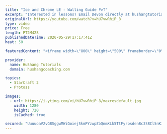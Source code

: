 ```yaml
---
title: "Ice and Chrome LE - Walling Guide PvT"
excerpt: "Interested in lessons? Email Devon directly at hushangtutorials@outlook.com ------------------------------------------------------------------------------------------------------- Want to support HuShang Tutorials directly? Patreon is a website where you can contribute a monthly donation that will help"
originalUrl: https://youtube.com/watch?v=hU7vwRhiP_8
type: video
price: Free
length: PT2M42S
publishedDateTime: 2020-05-29T17:17:41Z
heat: 50

featuredContent: "<iframe width=\"800\" height=\"500\" frameborder=\"0\" src=\"https://www.youtube.com/embed/hU7vwRhiP_8\" allow=\"accelerometer; autoplay; encrypted-media; gyroscope; picture-in-picture\" allowfullscreen></iframe>"

provider:
  name: HuShang Tutorials
  domain: hushangcoaching.com

topics:
  - StarCraft 2
  - Protoss

images:
  - url: https://i.ytimg.com/vi/hU7vwRhiP_8/maxresdefault.jpg
    width: 1280
    height: 720
    isCached: true

secured: "UuuuoaV2vG8SggwMWiGoiejSkmPYzwpZbQnmXLk5TtFyrpsden8c3S8Cl5nKigIGva1EWeslFMadlaN/To/JiXkj9taCf48/0cxDliliVCO1/hYUQMioMPJd4UveyFsujVvDw4MXgYMRo2B4f5t1xijzA7SCw562AibwyQ60FrPCbRR2iBvaY7h45kFrXqQehUJTBtSKfmplOLQ4C+bS1c7n41OGnkMBLsKwe1q9PEDKFu1XpD3F39xySBrL6cB7cqno0jOaquLyFjwZB996QLyQjmOGJdEJSUWMmO4HSGqq7vBva4PsthJBGTp1Hkzbj9w40j2/XYB4fTY3vI/tcbUCWorsjCdgYbAeKvfFWe2wzGNIhdApIMD26Mh8O38aHK5c4tjDgtvxlXLx+MMx0K0U8b54XyzFO0nlchnOU+Y=;BqDyUMPZKQv8LeNAEpIc1g=="
---
```


